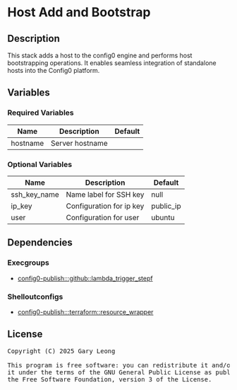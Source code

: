 # Host Add and Bootstrap

## Description
This stack adds a host to the config0 engine and performs host bootstrapping operations. It enables seamless integration of standalone hosts into the Config0 platform.

## Variables

### Required Variables
| Name | Description | Default |
|------|-------------|---------|
| hostname | Server hostname | &nbsp; |

### Optional Variables
| Name | Description | Default |
|------|-------------|---------|
| ssh_key_name | Name label for SSH key | null |
| ip_key | Configuration for ip key | public_ip |
| user | Configuration for user | ubuntu |

## Dependencies

### Execgroups
- [config0-publish:::github::lambda_trigger_stepf](http://config0.http.redirects.s3-website-us-east-1.amazonaws.com/assets/exec/groups/config0-publish/github/lambda_trigger_stepf/default)

### Shelloutconfigs
- [config0-publish:::terraform::resource_wrapper](http://config0.http.redirects.s3-website-us-east-1.amazonaws.com/assets/shelloutconfigs/config0-publish/terraform/resource_wrapper/default)

## License
<pre>
Copyright (C) 2025 Gary Leong <gary@config0.com>

This program is free software: you can redistribute it and/or modify
it under the terms of the GNU General Public License as published by
the Free Software Foundation, version 3 of the License.
</pre>
